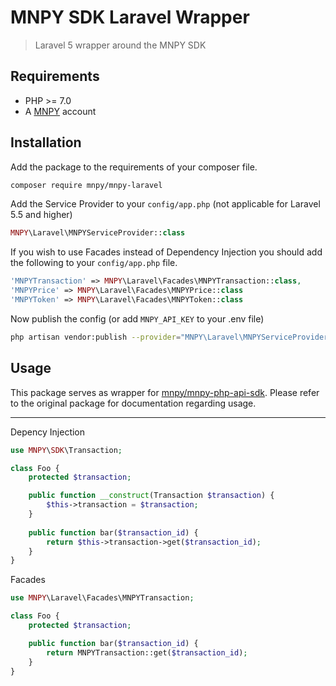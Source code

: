 # MNPY SDK Laravel Wrapper
> Laravel 5 wrapper around the MNPY SDK

## Requirements

* PHP >= 7.0
* A [MNPY](https://mnpy.io/) account

## Installation

Add the package to the requirements of your composer file.

```sh
composer require mnpy/mnpy-laravel
``` 

Add the Service Provider to your `config/app.php` (not applicable for Laravel 5.5 and higher)

```php
MNPY\Laravel\MNPYServiceProvider::class
```

If you wish to use Facades instead of Dependency Injection you should add the following to your `config/app.php` file.

```php
'MNPYTransaction' => MNPY\Laravel\Facades\MNPYTransaction::class,
'MNPYPrice' => MNPY\Laravel\Facades\MNPYPrice::class
'MNPYToken' => MNPY\Laravel\Facades\MNPYToken::class
```

Now publish the config (or add `MNPY_API_KEY` to your .env file)
```sh
php artisan vendor:publish --provider="MNPY\Laravel\MNPYServiceProvider"
``` 

## Usage

This package serves as wrapper for [mnpy/mnpy-php-api-sdk](https://github.com/MNPY/mnpy-php-api-sdk). Please refer to the original package for documentation regarding usage.

----

Depency Injection

```php
use MNPY\SDK\Transaction;

class Foo {
    protected $transaction;

    public function __construct(Transaction $transaction) {
        $this->transaction = $transaction;
    }
    
    public function bar($transaction_id) {
        return $this->transaction->get($transaction_id);
    }
}
```

Facades

```php
use MNPY\Laravel\Facades\MNPYTransaction;

class Foo {
    protected $transaction;

    public function bar($transaction_id) {
        return MNPYTransaction::get($transaction_id);
    }
}
```